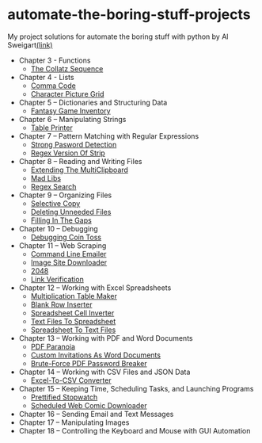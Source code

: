 # automate-the-boring-stuff-projects
My project solutions for automate the boring stuff with python by Al Sweigart[(link)](https://automatetheboringstuff.com)

* Chapter 3 - Functions
    * [The Collatz Sequence](https://github.com/kudeh/automate-the-boring-stuff-projects/tree/master/the-collatz-sequence)
* Chapter 4 - Lists
    * [Comma Code](https://github.com/kudeh/automate-the-boring-stuff-projects/tree/master/comma-code)
    * [Character Picture Grid](https://github.com/kudeh/automate-the-boring-stuff-projects/tree/master/character-picture-grid)
* Chapter 5 – Dictionaries and Structuring Data
    * [Fantasy Game Inventory](https://github.com/kudeh/automate-the-boring-stuff-projects/tree/master/fantasy-game-inventory)
* Chapter 6 – Manipulating Strings
    * [Table Printer](https://github.com/kudeh/automate-the-boring-stuff-projects/tree/master/table-printer)
* Chapter 7 – Pattern Matching with Regular Expressions
    * [Strong Pasword Detection](https://github.com/kudeh/automate-the-boring-stuff-projects/tree/master/strong-password-detector)
    * [Regex Version Of Strip](https://github.com/kudeh/automate-the-boring-stuff-projects/tree/master/regex-strip)
* Chapter 8 – Reading and Writing Files
    * [Extending The MultiClipboard](https://github.com/kudeh/automate-the-boring-stuff-projects/tree/master/multiclipboard)
    * [Mad Libs](https://github.com/kudeh/automate-the-boring-stuff-projects/tree/master/mad-libs)
    * [Regex Search](https://github.com/kudeh/automate-the-boring-stuff-projects/tree/master/regex-search)
* Chapter 9 – Organizing Files
    * [Selective Copy](https://github.com/kudeh/automate-the-boring-stuff-projects/tree/master/selective-copy)
    * [Deleting Unneeded Files](https://github.com/kudeh/automate-the-boring-stuff-projects/tree/master/find-unneeded-files)
    * [Filling In The Gaps](https://github.com/kudeh/automate-the-boring-stuff-projects/tree/master/fill-gaps)
* Chapter 10 – Debugging
    * [Debugging Coin Toss](https://github.com/kudeh/automate-the-boring-stuff-projects/tree/master/coin-toss)
* Chapter 11 – Web Scraping
    * [Command Line Emailer](https://github.com/kudeh/automate-the-boring-stuff-projects/tree/master/command-line-email)
    * [Image Site Downloader](https://github.com/kudeh/automate-the-boring-stuff-projects/tree/master/image-site-downloader)
    * [2048](https://github.com/kudeh/automate-the-boring-stuff-projects/tree/master/play-2048)
    * [Link Verification](https://github.com/kudeh/automate-the-boring-stuff-projects/tree/master/link-verification)
* Chapter 12 – Working with Excel Spreadsheets
    * [Multiplication Table Maker](https://github.com/kudeh/automate-the-boring-stuff-projects/tree/master/multiplication-table-maker)
    * [Blank Row Inserter](https://github.com/kudeh/automate-the-boring-stuff-projects/tree/master/blank-row-inserter)
    * [Spreadsheet Cell Inverter](https://github.com/kudeh/automate-the-boring-stuff-projects/tree/master/cell-inverter)
    * [Text Files To Spreadsheet](https://github.com/kudeh/automate-the-boring-stuff-projects/tree/master/text-to-spreadsheet)
    * [Spreadsheet To Text Files](https://github.com/kudeh/automate-the-boring-stuff-projects/tree/master/worksheet-to-text-files)
* Chapter 13 – Working with PDF and Word Documents
    * [PDF Paranoia](https://github.com/kudeh/automate-the-boring-stuff-projects/tree/master/pdf-paranoia)
    * [Custom Invitations As Word Documents](https://github.com/kudeh/automate-the-boring-stuff-projects/tree/master/custom-invitations)
    * [Brute-Force PDF Password Breaker](https://github.com/kudeh/automate-the-boring-stuff-projects/tree/master/pdf-password-breaker)
* Chapter 14 – Working with CSV Files and JSON Data
    * [Excel-To-CSV Converter](https://github.com/kudeh/automate-the-boring-stuff-projects/tree/master/excel-to-csv-converter)
* Chapter 15 – Keeping Time, Scheduling Tasks, and Launching Programs
    * [Prettified Stopwatch](https://github.com/kudeh/automate-the-boring-stuff-projects/tree/master/prettified-stopwatch)
    * [Scheduled Web Comic Downloader](https://github.com/kudeh/automate-the-boring-stuff-projects/tree/master/web-comic-downloader)
* Chapter 16 – Sending Email and Text Messages
* Chapter 17 – Manipulating Images
* Chapter 18 – Controlling the Keyboard and Mouse with GUI Automation
